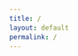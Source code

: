 ```yaml
---
title: /
layout: default
permalink: /
---
```

<style>
.center {
  display: block;
  margin-left: auto;
  margin-right: auto;
  width: 100%;
}
</style>
<script>
  if(/Android|webOS|iPhone|iPad|iPod|BlackBerry|IEMobile|Opera Mini/i.test(navigator.userAgent)){
  // MOBILE

document.write('<div style="white-space: pre; text-align: center;"><div class="center" style="color:red;display:inline;text-align: center;"> Nah G you browsing from a mobile??</div>\n<div class="center" style="color:red;display:inline;text-align: center;">Fuck that, grab a laptop...</div></div>\n')
  
}else{
  // DESKTOP

document.write('<p style="display: flex;align-items: center;justify-content: center;">')
document.write('<img src=https://raw.githubusercontent.com/0x5c4r3/scare.rocks/refs/heads/master/img/glitch1.gif alt="MickyD3" style="width:10%;height:10%;">')
#document.write('<img src="/img/bust.png" alt="MickyD" style="width:10%;height:10%;">')
#document.write('<img src="/img/michelangelo1.gif" alt="MickyD2" style="width:30%;height:30%;">')
document.write('<span style="padding-left: 20px;">This is one line of text with image on the left side</span>')

document.write('</p>')
                                                                                                    
/*                                                                                                    
document.write('<div style="white-space: pre;"><div class="center" style="color:red;display:inline;">                            *******                                                             *,\n');
document.write('                           ....****.                               ,** *****.                 .** \n');
document.write('                         , .... *  *.                           **** *** * ,**                ,** \n');
document.write('                         * .....*,  *****                     * *****,  ,.*  *,              .***  \n');
document.write('                         ,.....*****.      .....            *,,*****   **  ** **      ,,   .**,*. \n');
document.write('                          ......****   **** ...... .*,****. ******* ,**  .*  ****.,,     ...  **  \n');
document.write('                          ........***      ........*,***********  **  **, ,  .** *****. * .**.*   \n');
document.write('                           ....  /************,,*************  *** ***,,** *** ***********....*   \n');
document.write('                            .... </div><div style="color:white;display:inline;">@@</div><div style="color:red;display:inline;">   ....... ...........,***     .******..*****   ************,  \n');
document.write('                             ... </div><div style="color:white;display:inline;">@@@</div><div style="color:red;display:inline;">, ...*,*</div><div style="color:white;display:inline;">@@@@@@</div><div style="color:red;display:inline;"> ,........ ..,,,,,********* **,.......     *</div><div style="color:white;display:inline;">@</div><div style="color:red;display:inline;">   \n');
document.write('                              ...</div><div style="color:white;display:inline;">&@@@@</div><div style="color:red;display:inline;"> .* ,</div><div style="color:white;display:inline;">@@@@@@@@</div><div style="color:red;display:inline;">    . ******..*****  **********,.. </div><div style="color:white;display:inline;">@@@@* @@@</div><div style="color:red;display:inline;">   \n');
document.write('                              ... </div><div style="color:white;display:inline;">@@@@@</div><div style="color:red;display:inline;">*   </div><div style="color:white;display:inline;">@@@@@@@@/@@@%@@%</div><div style="color:red;display:inline;">.  .,******.************.</div><div style="color:white;display:inline;">@@@@@@@@@@</div><div style="color:red;display:inline;">    \n');
document.write('                               ,..,</div><div style="color:white;display:inline;">@@@@@@</div><div style="color:red;display:inline;">  </div><div style="color:white;display:inline;">&@@@@@@%     *@@@@%@@@@@@@.@@@@@ @@@%@   @@@@@@@@@</div><div style="color:red;display:inline;">     \n');
document.write('                                .. .</div><div style="color:white;display:inline;">@@@@@@@ @@@@@@                                  *@@@@@@(</div><div style="color:red;display:inline;">      \n');
document.write('                                  .. </div><div style="color:white;display:inline;">@@@@@@@@@@@@@</div><div style="color:red;display:inline;"> ./                               .</div><div style="color:white;display:inline;">@@@@@@</div><div style="color:red;display:inline;">       \n');
document.write('                                    .* /</div><div style="color:white;display:inline;">@@@@@@@@@@,@@@@@@@@*              .@@@</div><div style="color:red;display:inline;">.    </div><div style="color:white;display:inline;">@@@@@@@@</div><div style="color:red;display:inline;">       \n');
document.write('                                     ,***..*</div><div style="color:white;display:inline;">@@@@@</div><div style="color:red;display:inline;">    </div><div style="color:white;display:inline;">#@ @@@@@@@@@@@@@@@@@#@@#@    *.  @@@@</div><div style="color:red;display:inline;">       \n');
document.write('                                       *****</div><div style="color:white;display:inline;">@@@@</div><div style="color:red;display:inline;">%*****,           .....*</div><div style="color:white;display:inline;">@@@</div><div  style="color:red;display:inline;">*   .*,    </div><div style="color:white;display:inline;">@@@&       \n');
document.write('                                         </div><div style="color:red;display:inline;">***</div><div style="color:white;display:inline;">@@@</div><div style="color:red;display:inline;"> . . .......... ..******, .... .       </div><div style="color:white;display:inline;">@@@</div><div style="color:red;display:inline;">      \n');
document.write('                                          &</div><div style="color:white;display:inline;">@@</div><div style="color:red;display:inline;">********   ********    **,...*          </div><div style="color:white;display:inline;">@</div><div style="color:red;display:inline;display:inline;">       \n');
document.write('                                           </div><div style="color:white;display:inline;">@</div><div style="color:red;display:inline;">,  .*****..,****.,***   *******                    \n');
document.write('                                                  ********.***  *  ,* *.*.                      \n');
document.write('                                                       ****** **  * **                    \n</div></div style="white-space: pre;"></br>');
                                                        
  
document.write('<div style="white-space: pre;"><div class="center" style="color:white;display:inline;">                                                              :....:::::+%####@@%                     </div>\n')
document.write('<div style="white-space: pre;"><div class="center" style="color:white;display:inline;">                                                  =:::::::--------------+@#####%@%%                   </div>\n')
document.write('<div style="white-space: pre;"><div class="center" style="color:white;display:inline;">                                     #%*+         +---------------------+@%#######@%#                 </div>\n')
document.write('<div style="white-space: pre;"><div class="center" style="color:white;display:inline;">                                   %%###%%########+---------------------+@%%%######%@%#               </div>\n')
document.write('<div style="white-space: pre;"><div class="center" style="color:white;display:inline;">                                   #%%##@@%%######+=====**##===========-+@%%%%%%%%%##%@%#             </div>\n')
document.write('<div style="white-space: pre;"><div class="center" style="color:white;display:inline;">                                   #@%##@@%%%%%###*====@@%##============+@%%%%%%%%%%%%##%++           </div>\n')
document.write('<div style="white-space: pre;"><div class="center" style="color:white;display:inline;">                                   *@%%#@@%%%%%%%%*====@@###============+@%%%%%%%%%%%%%#%@@#          </div>\n')
document.write('<div style="white-space: pre;"><div class="center" style="color:white;display:inline;">                                   *@%%#@@%%%%%%%%*====@@%%#============+@%%%%%%%%%%%%%#%@@%          </div>\n')
document.write('<div style="white-space: pre;"><div class="center" style="color:white;display:inline;">                                   *@%%#@@@%%%%%%%*====@@%%#============+@%%%%%%%%%%%%%#%@@%          </div>\n')
document.write('<div style="white-space: pre;"><div class="center" style="color:white;display:inline;">                                   *@@%#@@@@@@@@@@*====@@#*+============%@%%%%%%%%%%%%%#%#@@          </div>\n')
document.write('<div style="white-space: pre;"><div class="center" style="color:white;display:inline;">                                   *@@%#@@@@@@@@@@*+===========+*%@@@@@@@%%%%%%%%%%%%%%#%*@@          </div>\n')
document.write('<div style="white-space: pre;"><div class="center" style="color:white;display:inline;">                                   *@@%#@@@@@@@@@@#*##%@@@@@@%##%%%%%%%%%%%%%%%%%%%%%%%#%*@@          </div>\n')
document.write('<div style="white-space: pre;"><div class="center" style="color:white;display:inline;">                                   *@@%#%@@@@@@%#%%%%%%%%%%%%%%%%%%%%%%%%%%%%%%%%%%%%%%#%+@@          </div>\n')
document.write('<div style="white-space: pre;"><div class="center" style="color:white;display:inline;">                                   *@@%%%%%%%%%%%%%%%%%%%%%%%%%%%#############@%%%%%%%%#%+%@          </div>\n')
document.write('<div style="white-space: pre;"><div class="center" style="color:white;display:inline;">                                   *@@@%%%%%%%%%%%%%##########################%@%%%%%%%#%+%@          </div>\n')
document.write('<div style="white-space: pre;"><div class="center" style="color:white;display:inline;">                                   *@@@@@%%%%##################################@%%%%%%%#%+%@          </div>\n')
document.write('<div style="white-space: pre;"><div class="center" style="color:white;display:inline;">                                   *@@@@@@%%%##################################@%%%%%%%#%=%@          </div>\n')
document.write('<div style="white-space: pre;"><div class="center" style="color:white;display:inline;">                                   *@@@@@@@@%##################################@%%%%%%%#%=#@          </div>\n')
document.write('<div style="white-space: pre;"><div class="center" style="color:white;display:inline;">                                   #@@@@@@@@%#################################@@%%%%%%%#%=%@          </div>\n')
document.write('<div style="white-space: pre;"><div class="center" style="color:white;display:inline;">                                   #@@@@@@@@%###############################%@@%%%%%%%%#%+%@          </div>\n')
document.write('<div style="white-space: pre;"><div class="center" style="color:white;display:inline;">                                   %@@@@@@@@@####%%%@@@@@@@@%%%%%%%%%%%%%%%%%%%%%%%@@@@@@@@@          </div>\n')
document.write('<div style="white-space: pre;"><div class="center" style="color:white;display:inline;">                                   %@@@@@@@@@@@@%%@%@%%%%%%%%%%%%%%%%@@@@@@@@@@@%%########%@          </div>\n')
document.write('<div style="white-space: pre;"><div class="center" style="color:white;display:inline;">                                   %@@@@@@%%%%%%%%%%%%%%@@@@@@@@@@@%#*****+==-:.         </div>\n')             
document.write('<div style="white-space: pre;"><div class="center" style="color:white;display:inline;">                                   @@@@%%@@@@@@@@@@@@@@@@%%#*+++++=--       </div>\n')                          
document.write('<div style="white-space: pre;"><div class="center" style="color:white;display:inline;">                                   @@@@@@@@@@@@%@@%#*+-        </div>')                                       
*/
}
</script>

